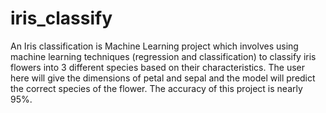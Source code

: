 # iris_classify
An Iris classification is Machine Learning project which involves using machine learning techniques (regression and classification) to classify iris flowers into 3 different species based on their characteristics.
The user here will give the dimensions of petal and sepal and the model will predict the correct species of the flower.
The accuracy of this project is nearly 95%.
